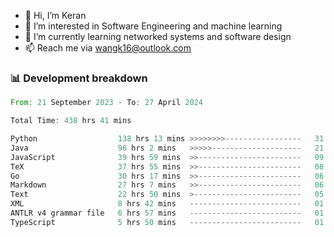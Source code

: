 - 👋 Hi, I’m Keran
- 👀 I’m interested in Software Engineering and machine learning
- 🌱 I’m currently learning networked systems and software design
- 📫 Reach me via wangk16@outlook.com


###  📊 Development breakdown
<!--START_SECTION:waka-->

```rust
From: 21 September 2023 - To: 27 April 2024

Total Time: 438 hrs 41 mins

Python                  138 hrs 13 mins >>>>>>>>-----------------   31.35 %
Java                    96 hrs 2 mins   >>>>>--------------------   21.78 %
JavaScript              39 hrs 59 mins  >>-----------------------   09.07 %
TeX                     37 hrs 55 mins  >>-----------------------   08.60 %
Go                      30 hrs 17 mins  >>-----------------------   06.87 %
Markdown                27 hrs 7 mins   >>-----------------------   06.15 %
Text                    22 hrs 50 mins  >------------------------   05.18 %
XML                     8 hrs 42 mins   -------------------------   01.98 %
ANTLR v4 grammar file   6 hrs 57 mins   -------------------------   01.58 %
TypeScript              5 hrs 50 mins   -------------------------   01.32 %
```

<!--END_SECTION:waka-->

<!---
keran-w/keran-w is a ✨ special ✨ repository because its `README.md` (this file) appears on your GitHub profile.
You can click the Preview link to take a look at your changes.
--->
